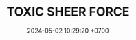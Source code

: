 ---
layout: teamCard
permalink: /team/:title.html
categories: LA2024JN
maincover: /assets/logos/TSF.png
puntosLJMAYO24:
date: 2024-05-02 10:29:20 +0700
title: TOXIC SHEER FORCE
tag: johto042024
color: black
puntosLJ202404: 12
grupo: sur
background: '#F16C38'
cover: /assets/ver.png
liga: LIGA NARANJA
team: TOXIC SHEER FORCE
ID: TSF
status: <i class="fa-solid fa-check"></i>
puntos: 14
pj: 6
#PARTIDO 1
j1: RONDA 1
p1: BNT
pp1: TSF
r1: 1
bg1: rock
rr1: 3
pt1: 3
pj1: 1
#PARTIDO 2
j2: RONDA 2
p2: GOD O
pp2: TSF
bg2: rock
r2: 1
rr2: 3
pt2: 3
pj2: 1

#PARTIDO 3
j3: RONDA 3
p3: TSF
pp3: GOLD V
bg3: rock
r3: 
rr3:
pt3: 0
pj3: 0

#PARTIDO 4
j4: RONDA 4
p4: P1
pp4: TSF
bg4: rock
r4: 
rr4:
pt4: 0
pj4: 0
#PARTIDO 5
j5: RONDA 5
p5: SSI
pp5: TSF
bg5: rock
r5: 3
rr5: 1
pt5: 1
pj5: 1
#PARTIDO 6
j6: RONDA 6
p6: IL
pp6: TSF
bg6: rock
r6: 2
rr6: 2
pt6: 2
pj6: 1
#PARTIDO 7
j7: RONDA 7
p7:  GOD G
pp7: TSF
bg7: rock
r7: 
rr7: 
pt7: 0
pj7: 0
#PARTIDO 8
j8: RONDA 8
p8:  GOLD V
pp8: TSF
bg8: rock
rr8: 
r8: 
pt8: 0
pj8: 0
#PARTIDO 9
j9: RONDA 9
p9:  HGSS
pp9: TSF
bg9: rock
r9: 3
rr9: 1
pt9: 1
pj9: 1
#PARTIDO 10
j10: RONDA 10
p10: RN
pp10: TSF
bg10: rock
r10: 
rr10: 
pt10: 0
pj10: 0
#PARTIDO 11
j11: RONDA 11
p11: HGHG
pp11: TSF
bg11: rock
r11: 0
rr11: 4
pt11: 4
pj11: 1
stream: <i class="fa-brands fa-twitch text-white"></i>
dia: 18
hora: '21:10'
---